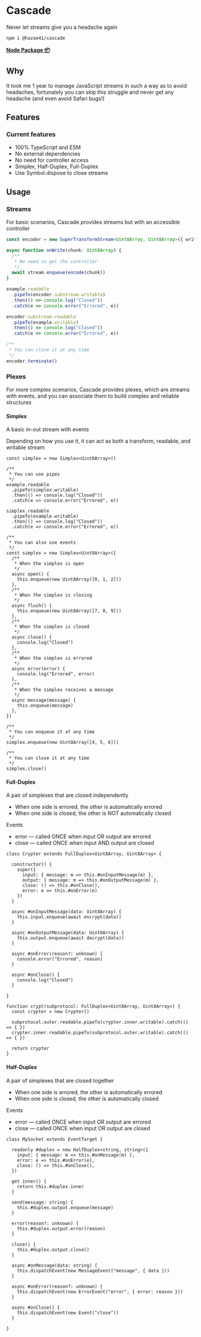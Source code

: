 # Cascade

Never let streams give you a headache again

```bash
npm i @hazae41/cascade
```

[**Node Package 📦**](https://www.npmjs.com/package/@hazae41/cascade)

## Why

It took me 1 year to manage JavaScript streams in such a way as to avoid headaches, fortunately you can skip this struggle and never get any headache (and even avoid Safari bugs!)

## Features

### Current features
- 100% TypeScript and ESM
- No external dependencies
- No need for controller access
- Simplex, Half-Duplex, Full-Duplex
- Use Symbol.dispose to close streams

## Usage

### Streams

For basic scenarios, Cascade provides streams but with an accessible controller

```typescript
const encoder = new SuperTransformStream<Uint8Array, Uint8Array>({ write: onWrite })

async function onWrite(chunk: Uint8Array) {
  /** 
   * No need to get the controller 
   */
  await stream.enqueue(encode(chunk))
}

example.readable
  .pipeTo(encoder.substream.writable)
  .then(() => console.log("Closed"))
  .catch(e => console.error("Errored", e))

encoder.substream.readable
  .pipeTo(example.writable)
  .then(() => console.log("Closed"))
  .catch(e => console.error("Errored", e))

/**
 * You can close it at any time
 */
encoder.terminate()
```


### Plexes

For more complex scenarios, Cascade provides plexes, which are streams with events, and you can associate them to build complex and reliable structures

#### Simplex

A basic in-out stream with events

Depending on how you use it, it can act as both a transform, readable, and writable stream

```tsx
const simplex = new Simplex<Uint8Array>()

/**
 * You can use pipes
 */
example.readable
  .pipeTo(simplex.writable)
  .then(() => console.log("Closed"))
  .catch(e => console.error("Errored", e))

simplex.readable
  .pipeTo(example.writable)
  .then(() => console.log("Closed"))
  .catch(e => console.error("Errored", e))

/**
 * You can also use events
 */
const simplex = new Simplex<Uint8Array>({
  /**
   * When the simplex is open
   */
  async open() {
    this.enqueue(new Uint8Array([0, 1, 2]))
  },
  /**
   * When the simplex is closing
   */
  async flush() {
    this.enqueue(new Uint8Array([7, 8, 9]))
  },
  /**
   * When the simplex is closed
   */
  async close() {
    console.log("Closed")
  },
  /**
   * When the simplex is errored
   */
  async error(error) {
    console.log("Errored", error)
  },
  /**
   * When the simplex receives a message
   */
  async message(message) {
    this.enqueue(message)
  },
})

/**
 * You can enqueue it at any time
 */
simplex.enqueue(new Uint8Array([4, 5, 6]))

/**
 * You can close it at any time
 */
simplex.close()
```

#### Full-Duplex

A pair of simplexes that are closed independently

- When one side is errored, the other is automatically errored
- When one side is closed, the other is NOT automatically closed

Events
- error — called ONCE when input OR output are errored
- close — called ONCE when input AND output are closed

```tsx
class Crypter extends FullDuplex<Uint8Array, Uint8Array> {

  constructor() {
    super({
      input: { message: m => this.#onInputMessage(m) },
      output: { message: m => this.#onOutputMessage(m) },
      close: () => this.#onClose(),
      error: e => this.#onError(e)
    })
  }

  async #onInputMessage(data: Uint8Array) {
    this.input.enqueue(await encrypt(data))
  }

  async #onOutputMessage(data: Uint8Array) {
    this.output.enqueue(await decrypt(data))
  }

  async #onError(reason?: unknown) {
    console.error("Errored", reason)
  }

  async #onClose() {
    console.log("Closed")
  }

}

function crypt(subprotocol: FullDuplex<Uint8Array, Uint8Array>) {
  const crypter = new Crypter()

  subprotocol.outer.readable.pipeTo(crypter.inner.writable).catch(() => { })
  crypter.inner.readable.pipeTo(subprotocol.outer.writable).catch(() => { })

  return crypter
}
```


#### Half-Duplex

A pair of simplexes that are closed together

- When one side is errored, the other is automatically errored
- When one side is closed, the other is automatically closed

Events
- error — called ONCE when input OR output are errored
- close — called ONCE when input OR output are closed

```tsx
class MySocket extends EventTarget {

  readonly #duplex = new HalfDuplex<string, string>({
    input: { message: m => this.#onMessage(m) },
    error: e => this.#onError(e),
    close: () => this.#onClose(),
  })

  get inner() {
    return this.#duplex.inner
  }

  send(message: string) {
    this.#duplex.output.enqueue(message)
  }

  error(reason?: unknown) {
    this.#duplex.output.error(reason)
  }

  close() {
    this.#duplex.output.close()
  }

  async #onMessage(data: string) {
    this.dispatchEvent(new MessageEvent("message", { data }))
  }

  async #onError(reason?: unknown) {
    this.dispatchEvent(new ErrorEvent("error", { error: reason }))
  }

  async #onClose() {
    this.dispatchEvent(new Event("close"))
  }

}
```

